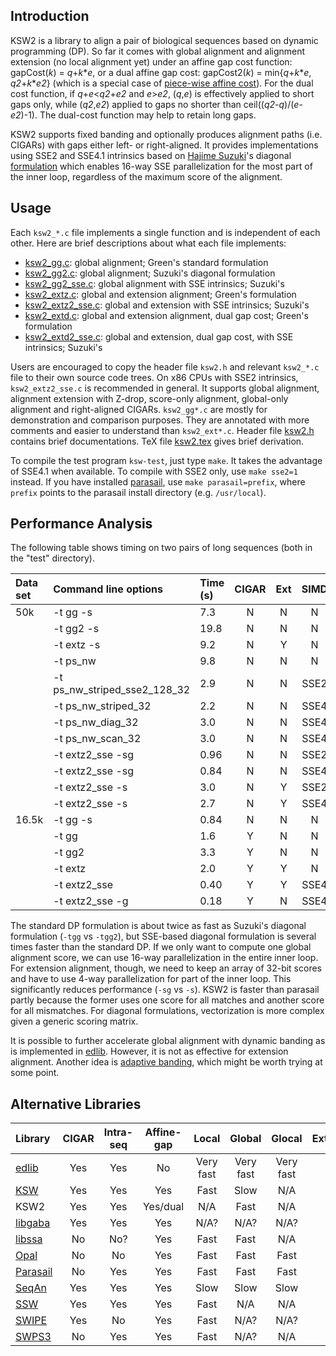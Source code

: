 ## Introduction

KSW2 is a library to align a pair of biological sequences based on dynamic
programming (DP). So far it comes with global alignment and alignment extension
(no local alignment yet) under an affine gap cost function: gapCost(*k*) =
*q*+*k*\**e*, or a dual affine gap cost: gapCost2(*k*) = min{*q*+*k*\**e*,
*q2*+*k*\**e2*} (which is a special case of [piece-wise affine
cost][piece-affine]). For the dual cost function, if *q*+*e*<*q2*+*e2* and
*e*>*e2*, (*q*,*e*) is effectively applied to short gaps only, while
(*q2*,*e2*) applied to gaps no shorter than ceil((*q2*-*q*)/(*e*-*e2*)-1). The
dual-cost function may help to retain long gaps.

KSW2 supports fixed banding and optionally produces alignment paths (i.e.
CIGARs) with gaps either left- or right-aligned. It provides implementations
using SSE2 and SSE4.1 intrinsics based on [Hajime Suzuki][hs]'s diagonal
[formulation][hs-eq] which enables 16-way SSE parallelization for the most part
of the inner loop, regardless of the maximum score of the alignment.

## Usage

Each `ksw2_*.c` file implements a single function and is independent of each
other. Here are brief descriptions about what each file implements:

* [ksw2_gg.c](ksw2_gg.c): global alignment; Green's standard formulation
* [ksw2_gg2.c](ksw2_gg2.c): global alignment; Suzuki's diagonal formulation
* [ksw2_gg2_sse.c](ksw2_gg2_sse.c): global alignment with SSE intrinsics; Suzuki's
* [ksw2_extz.c](ksw2_extz.c): global and extension alignment; Green's formulation
* [ksw2_extz2_sse.c](ksw2_extz2_sse.c): global and extension with SSE intrinsics; Suzuki's
* [ksw2_extd.c](ksw2_extd.c): global and extension alignment, dual gap cost; Green's formulation
* [ksw2_extd2_sse.c](ksw2_extd2_sse.c): global and extension, dual gap cost, with SSE intrinsics; Suzuki's

Users are encouraged to copy the header file `ksw2.h` and relevant
`ksw2_*.c` file to their own source code trees. On x86 CPUs with SSE2
intrinsics, `ksw2_extz2_sse.c` is recommended in general. It supports global
alignment, alignment extension with Z-drop, score-only alignment, global-only
alignment and right-aligned CIGARs. `ksw2_gg*.c` are mostly for demonstration
and comparison purposes. They are annotated with more comments and easier to
understand than `ksw2_ext*.c`. Header file [ksw2.h](ksw2.h) contains brief
documentations. TeX file [ksw2.tex](tex/ksw2.tex) gives brief derivation.

To compile the test program `ksw-test`, just type `make`. It takes the
advantage of SSE4.1 when available. To compile with SSE2 only, use `make
sse2=1` instead. If you have installed [parasail][para], use `make
parasail=prefix`, where `prefix` points to the parasail install directory (e.g.
`/usr/local`).

## Performance Analysis

The following table shows timing on two pairs of long sequences (both in the
"test" directory).

|Data set|Command line options             |Time (s)|CIGAR|Ext|SIMD|Source  |
|:-------|:--------------------------------|:-------|:---:|:-:|:--:|:-------|
|50k     |-t gg -s                         |7.3     |N    |N  |N   |ksw2    |
|        |-t gg2 -s                        |19.8    |N    |N  |N   |ksw2    |
|        |-t extz -s                       |9.2     |N    |Y  |N   |ksw2    |
|        |-t ps\_nw                        |9.8     |N    |N  |N   |parasail|
|        |-t ps\_nw\_striped\_sse2\_128\_32|2.9     |N    |N  |SSE2|parasail|
|        |-t ps\_nw\_striped\_32           |2.2     |N    |N  |SSE4|parasail|
|        |-t ps\_nw\_diag\_32              |3.0     |N    |N  |SSE4|parasail|
|        |-t ps\_nw\_scan\_32              |3.0     |N    |N  |SSE4|parasail|
|        |-t extz2\_sse -sg                |0.96    |N    |N  |SSE2|ksw2    |
|        |-t extz2\_sse -sg                |0.84    |N    |N  |SSE4|ksw2    |
|        |-t extz2\_sse -s                 |3.0     |N    |Y  |SSE2|ksw2    |
|        |-t extz2\_sse -s                 |2.7     |N    |Y  |SSE4|ksw2    |
|16.5k   |-t gg -s                         |0.84    |N    |N  |N   |ksw2    |
|        |-t gg                            |1.6     |Y    |N  |N   |ksw2    |
|        |-t gg2                           |3.3     |Y    |N  |N   |ksw2    |
|        |-t extz                          |2.0     |Y    |Y  |N   |ksw2    |
|        |-t extz2\_sse                    |0.40    |Y    |Y  |SSE4|ksw2    |
|        |-t extz2\_sse -g                 |0.18    |Y    |N  |SSE4|ksw2    |

The standard DP formulation is about twice as fast as Suzuki's diagonal
formulation (`-tgg` vs `-tgg2`), but SSE-based diagonal formulation
is several times faster than the standard DP. If we only want to compute one
global alignment score, we can use 16-way parallelization in the entire inner
loop.  For extension alignment, though, we need to keep an array of 32-bit
scores and have to use 4-way parallelization for part of the inner loop. This
significantly reduces performance (`-sg` vs `-s`).  KSW2 is faster than
parasail partly because the former uses one score for all matches and another
score for all mismatches. For diagonal formulations, vectorization is more
complex given a generic scoring matrix.

It is possible to further accelerate global alignment with dynamic banding as
is implemented in [edlib][edlib]. However, it is not as effective for extension
alignment. Another idea is [adaptive banding][adap-band], which might be worth
trying at some point.

## Alternative Libraries

|Library         |CIGAR|Intra-seq|Affine-gap|Local    |Global   |Glocal   |Extension|
|:---------------|:---:|:-------:|:--------:|:-------:|:-------:|:-------:|:-------:|
|[edlib][edlib]  |Yes  |Yes      |No        |Very fast|Very fast|Very fast|N/A      |
|[KSW][klib]     |Yes  |Yes      |Yes       |Fast     |Slow     |N/A      |Slow     |
|KSW2            |Yes  |Yes      |Yes/dual  |N/A      |Fast     |N/A      |Fast     |
|[libgaba][gaba] |Yes  |Yes      |Yes       |N/A?     |N/A?     |N/A?     |Fast     |
|[libssa][ssa]   |No   |No?      |Yes       |Fast     |Fast     |N/A      |N/A      |
|[Opal][opal]    |No   |No       |Yes       |Fast     |Fast     |Fast     |N/A      |
|[Parasail][para]|No   |Yes      |Yes       |Fast     |Fast     |Fast     |N/A      |
|[SeqAn][seqan]  |Yes  |Yes      |Yes       |Slow     |Slow     |Slow     |N/A      |
|[SSW][ssw]      |Yes  |Yes      |Yes       |Fast     |N/A      |N/A      |N/A      |
|[SWIPE][swipe]  |Yes  |No       |Yes       |Fast     |N/A?     |N/A?     |N/A      |
|[SWPS3][swps3]  |No   |Yes      |Yes       |Fast     |N/A?     |N/A      |N/A      |



[hs]: https://github.com/ocxtal
[hs-eq]: https://github.com/ocxtal/diffbench
[edlib]: https://github.com/Martinsos/edlib
[klib]: https://github.com/attractivechaos/klib
[para]: https://github.com/jeffdaily/parasail
[opal]: https://github.com/Martinsos/opal
[ssw]: https://github.com/mengyao/Complete-Striped-Smith-Waterman-Library
[ssa]: https://github.com/RonnySoak/libssa
[gaba]: https://github.com/ocxtal/libgaba
[adap-band]: https://github.com/ocxtal/adaptivebandbench
[swipe]: https://github.com/torognes/swipe
[swps3]: http://lab.dessimoz.org/swps3/
[seqan]: http://seqan.de
[piece-affine]: https://www.ncbi.nlm.nih.gov/pubmed/3207952

